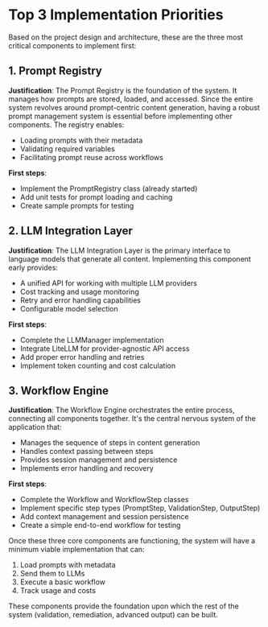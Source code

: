 # Top 3 Implementation Priorities

Based on the project design and architecture, these are the three most critical components to implement first:

## 1. Prompt Registry

**Justification**: The Prompt Registry is the foundation of the system. It manages how prompts are stored, loaded, and accessed. Since the entire system revolves around prompt-centric content generation, having a robust prompt management system is essential before implementing other components. The registry enables:
- Loading prompts with their metadata
- Validating required variables
- Facilitating prompt reuse across workflows

**First steps**:
- Implement the PromptRegistry class (already started)
- Add unit tests for prompt loading and caching
- Create sample prompts for testing

## 2. LLM Integration Layer

**Justification**: The LLM Integration Layer is the primary interface to language models that generate all content. Implementing this component early provides:
- A unified API for working with multiple LLM providers
- Cost tracking and usage monitoring
- Retry and error handling capabilities
- Configurable model selection

**First steps**:
- Complete the LLMManager implementation
- Integrate LiteLLM for provider-agnostic API access
- Add proper error handling and retries
- Implement token counting and cost calculation

## 3. Workflow Engine

**Justification**: The Workflow Engine orchestrates the entire process, connecting all components together. It's the central nervous system of the application that:
- Manages the sequence of steps in content generation
- Handles context passing between steps
- Provides session management and persistence
- Implements error handling and recovery

**First steps**:
- Complete the Workflow and WorkflowStep classes
- Implement specific step types (PromptStep, ValidationStep, OutputStep)
- Add context management and session persistence
- Create a simple end-to-end workflow for testing

Once these three core components are functioning, the system will have a minimum viable implementation that can:
1. Load prompts with metadata
2. Send them to LLMs
3. Execute a basic workflow
4. Track usage and costs

These components provide the foundation upon which the rest of the system (validation, remediation, advanced output) can be built.